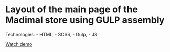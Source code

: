 # Layout of the main page of the Madimal store using GULP assembly

Technologies:
    - HTML,
    - SCSS,
    - Gulp,
    - JS


[Watch demo](https://timfrontenddev.github.io/projectmodimal/)
